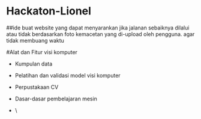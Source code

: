 # Hackaton-Lionel
##ide
buat website yang dapat menyarankan jika jalanan sebaiknya dilalui atau tidak berdasarkan foto kemacetan yang di-upload oleh pengguna. agar tidak membuang waktu

#Alat dan Fitur
visi komputer 
- Kumpulan data
- Pelatihan dan validasi model visi komputer
- Perpustakaan CV
- Dasar-dasar pembelajaran mesin

- \
